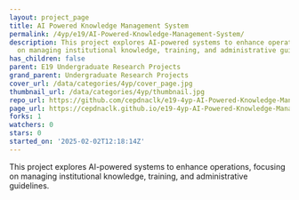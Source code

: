 ```yaml
---
layout: project_page
title: AI Powered Knowledge Management System
permalink: /4yp/e19/AI-Powered-Knowledge-Management-System/
description: This project explores AI-powered systems to enhance operations, focusing
  on managing institutional knowledge, training, and administrative guidelines.
has_children: false
parent: E19 Undergraduate Research Projects
grand_parent: Undergraduate Research Projects
cover_url: /data/categories/4yp/cover_page.jpg
thumbnail_url: /data/categories/4yp/thumbnail.jpg
repo_url: https://github.com/cepdnaclk/e19-4yp-AI-Powered-Knowledge-Management-System
page_url: https://cepdnaclk.github.io/e19-4yp-AI-Powered-Knowledge-Management-System
forks: 1
watchers: 0
stars: 0
started_on: '2025-02-02T12:18:14Z'
---
```


This project explores AI-powered systems to enhance operations, focusing on managing institutional knowledge, training, and administrative guidelines.